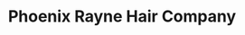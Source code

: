 ---
title: "Phoenix Rayne Hair Company"
url: /saskatoon/phoenix-rayne-hair-company/
shop: Friseur
---